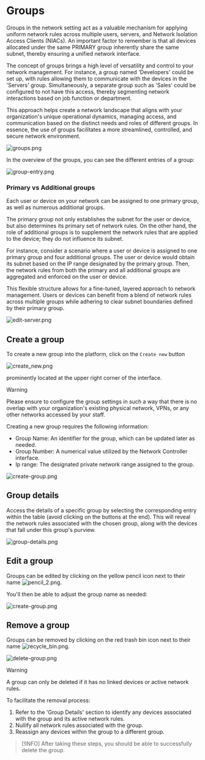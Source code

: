 # Groups

Groups in the network setting act as a valuable mechanism for applying uniform network rules across multiple users, servers, and Network Isolation Access Clients (NIACs). An important factor to remember is that all devices allocated under the same PRIMARY group inherently share the same subnet, thereby ensuring a unified network interface.

The concept of groups brings a high level of versatility and control to your network management. For instance, a group named 'Developers' could be set up, with rules allowing them to communicate with the devices in the 'Servers' group. Simultaneously, a separate group such as 'Sales' could be configured to not have this access, thereby segmenting network interactions based on job function or department.

This approach helps create a network landscape that aligns with your organization's unique operational dynamics, managing access, and communication based on the distinct needs and roles of different groups. In essence, the use of groups facilitates a more streamlined, controlled, and secure network environment.


![groups.png](/groups.png ':size=900')

In the overview of the groups, you can see the different entries of a group:

![group-entry.png](/group-entry_2.png ':size=900')




### Primary vs Additional groups

Each user or device on your network can be assigned to one primary group, as well as numerous additional groups.

The primary group not only establishes the subnet for the user or device, but also determines its primary set of network rules. On the other hand, the role of additional groups is to supplement the network rules that are applied to the device; they do not influence its subnet.

For instance, consider a scenario where a user or device is assigned to one primary group and four additional groups. The user or device would obtain its subnet based on the IP range designated by the primary group. Then, the network rules from both the primary and all additional groups are aggregated and enforced on the user or device.

This flexible structure allows for a fine-tuned, layered approach to network management. Users or devices can benefit from a blend of network rules across multiple groups while adhering to clear subnet boundaries defined by their primary group.


![edit-server.png](/edit-server.png ':size=600')


## Create a group

To create a new group into the platform, click on the `Create new` button 

![create_new.png](/create_new.png)

prominently located at the upper right corner of the interface.

> [!WARNING]
> Please ensure to configure the group settings in such a way that there is no overlap with your organization's existing physical network, VPNs, or any other networks accessed by your staff.

Creating a new group requires the following information:

- Group Name: An identifier for the group, which can be updated later as needed.
- Group Number: A numerical value utilized by the Network Controller interface.
- Ip range: The designated private network range assigned to the group.


![create-group.png](/create-group.png ':size=600')


## Group details
Access the details of a specific group by selecting the corresponding entry within the table (avoid clicking on the buttons at the end). This will reveal the network rules associated with the chosen group, along with the devices that fall under this group's purview.


![group-details.png](/group-entry.png ':size=900')


## Edit a group
Groups can be edited by clicking on the yellow pencil icon next to their name ![pencil_2.png](/pencil_2.png).

 You'll then be able to adjust the group name as needed:

![create-group.png](/edit-group.png ':size=600')



## Remove a group
Groups can be removed by clicking on the red trash bin icon next to their name 
![recycle_bin.png](/recycle_bin.png).



![delete-group.png](/delete-group.png ':size=500')



> [!WARNING]
> A group can only be deleted if it has no linked devices or active network rules.

To facilitate the removal process:

1. Refer to the 'Group Details' section to identify any devices associated with the group and its active network rules.
2. Nullify all network rules associated with the group.
3. Reassign any devices within the group to a different group.

> [!INFO]
> After taking these steps, you should be able to successfully delete the group.


